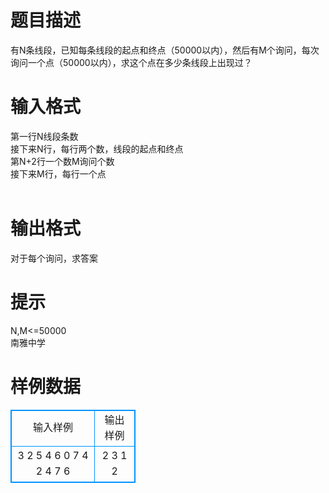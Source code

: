 # 

 
 # 题目描述 
有N条线段，已知每条线段的起点和终点（50000以内），然后有M个询问，每次询问一个点（50000以内），求这个点在多少条线段上出现过？<br> 

 
 # 输入格式 
第一行N线段条数<br>接下来N行，每行两个数，线段的起点和终点<br>第N+2行一个数M询问个数<br>接下来M行，每行一个点<br><br> 

 
 # 输出格式 
对于每个询问，求答案<br> 

 
 # 提示 
N,M&lt;=50000<br>南雅中学<br> 
# 样例数据
<style>
        table,table tr th, table tr td { border:1px solid #0094ff; }
        table { width: 200px; min-height: 25px; line-height: 25px; text-align: center; border-collapse: collapse;}   
    </style>
<table>
	<tr>
		<td>输入样例</td>
		<td>输出样例</td>
	</tr>
<tr><td>3
2 5
4 6
0 7
4
2
4
7
6

</td><td>2
3
1
2

</td></tr></table>
